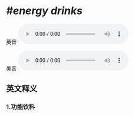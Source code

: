 # ***\#energy drinks*** 
英音
<audio src="./media/energy drinks1_AAC.aac" controls="controls"></audio>

美音
<audio src="./media/energy drinks2_AAC.aac" controls="controls"></audio>



  

英文释义
---
### 1.**功能饮料**  


